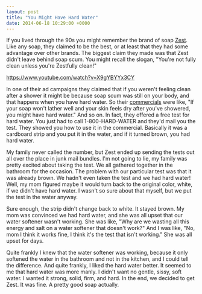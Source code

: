 ```yaml
---
layout: post
title: "You Might Have Hard Water"
date: 2014-06-18 10:29:00 +0000
---
```

If you lived through the 90s you might remember the brand of soap <a href="http://en.wikipedia.org/wiki/Zest_%28brand%29">Zest</a>. Like any soap, they claimed to be the best, or at least that they had some advantage over other brands. The biggest claim they made was that Zest didn't leave behind soap scum. You might recall the slogan, "You're not fully clean unless you're Zestfully clean!"

https://www.youtube.com/watch?v=X9gYBYYx3CY

In one of their ad campaigns they claimed that if you weren't feeling clean after a shower it might be because soap scum was still on your body, and that happens when you have hard water. So their <a href="http://www.paleycenter.org/collection/item/?q=the&amp;p=24&amp;item=AT:42193.025">commercials</a> were like, "If your soap won't lather well and your skin feels dry after you've showered, you might have hard water." And so on. In fact, they offered a free test for hard water. You just had to call 1-800-HARD-WATER and they'd mail you the test. They showed you how to use it in the commercial. Basically it was a cardboard strip and you put it in the water, and if it turned brown, you had hard water.

My family never called the number, but Zest ended up sending the tests out all over the place in junk mail bundles. I'm not going to lie, my family was pretty excited about taking the test. We all gathered together in the bathroom for the occasion. The problem with our particular test was that it was already brown. We hadn't even taken the test and we had hard water! Well, my mom figured maybe it would turn back to the original color, white, if we didn't have hard water. I wasn't so sure about that myself, but we put the test in the water anyway.

Sure enough, the strip didn't change back to white. It stayed brown. My mom was convinced we had hard water, and she was all upset that our water softener wasn't working. She was like, "Why are we wasting all this energy and salt on a water softener that doesn't work?" And I was like, "No, mom I think it works fine, I think it's the test that isn't working." She was all upset for days.

Quite frankly I knew that the water softener was working, because it only softened the water in the bathroom and not in the kitchen, and I could tell the difference. And quite frankly, I liked the hard water better. It seemed to me that hard water was more manly. I didn't want no gentle, sissy, soft water. I wanted it strong, solid, firm, and hard. In the end, we decided to get Zest. It was fine. A pretty good soap actually.
